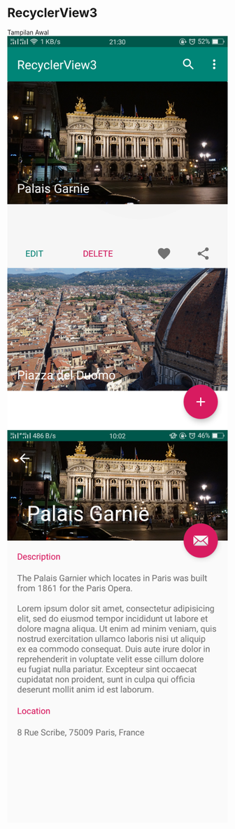 # RecyclerView3
Tampilan Awal
![alt text](https://github.com/ClarissaSanindita/RecyclerView3/blob/master/1.png)
![alt text](https://github.com/ClarissaSanindita/RecyclerView3/blob/master/2.png)
